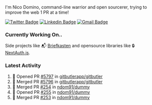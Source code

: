 
I'm Nico Domino, command-line warrior and open sourcerer, trying to improve the web 1 PR at a time!

[![Twitter Badge](https://img.shields.io/badge/-@ndom91-1ca0f1?style=flat-square&labelColor=1ca0f1&logo=twitter&logoColor=white&link=https://twitter.com/ndom91)](https://twitter.com/ndom91) [![Linkedin Badge](https://img.shields.io/badge/-ndom91-blue?style=flat-square&logo=Linkedin&logoColor=white&link=https://www.linkedin.com/in/ndom91/)](https://www.linkedin.com/in/ndom91/) [![Gmail Badge](https://img.shields.io/badge/-yo@ndo.dev-c14438?style=flat-square&logo=mail.ru&logoColor=white&link=mailto:yo@ndo.dev)](mailto:yo@ndo.dev)

### Currently Working On..

Side projects like 📬 [Briefkasten](https://briefkastenhq.com) and opensource libraries like 🔒 [NextAuth.js](https://github.com/nextauthjs/next-auth).

<!--START_SECTION_PROFILE_VIEWS:readme-info-->
<!--END_SECTION_PROFILE_VIEWS:readme-info-->

<!--START_SECTION_DAILY_COMMIT:readme-info-->
<!--END_SECTION_DAILY_COMMIT:readme-info-->

<!--START_SECTION_WEEKLY_COMMIT:readme-info-->
<!--END_SECTION_WEEKLY_COMMIT:readme-info-->

### Latest Activity

<!--START_SECTION:activity-->
1. 💪 Opened PR [#5797](https://github.com/gitbutlerapp/gitbutler/pull/5797) in [gitbutlerapp/gitbutler](https://github.com/gitbutlerapp/gitbutler)
2. 🎉 Merged PR [#5796](https://github.com/gitbutlerapp/gitbutler/pull/5796) in [gitbutlerapp/gitbutler](https://github.com/gitbutlerapp/gitbutler)
3. 🎉 Merged PR [#254](https://github.com/ndom91/dummy/pull/254) in [ndom91/dummy](https://github.com/ndom91/dummy)
4. 💪 Opened PR [#255](https://github.com/ndom91/dummy/pull/255) in [ndom91/dummy](https://github.com/ndom91/dummy)
5. 🎉 Merged PR [#253](https://github.com/ndom91/dummy/pull/253) in [ndom91/dummy](https://github.com/ndom91/dummy)
<!--END_SECTION:activity-->
